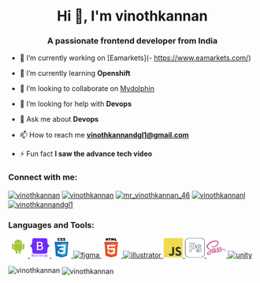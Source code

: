 <h1 align="center">Hi 👋, I'm vinothkannan</h1>
<h3 align="center">A passionate frontend developer from India</h3>

- 🔭 I’m currently working on [Eamarkets](- https://www.eamarkets.com/)

- 🌱 I’m currently learning **Openshift**

- 👯 I’m looking to collaborate on [Mydolphin](https://mydolphin.com.au)

- 🤝 I’m looking for help with **Devops**

- 💬 Ask me about **Devops**

- 📫 How to reach me **vinothkannandgl1@gmail.com**

- ⚡ Fun fact **I saw the advance tech video**

<h3 align="left">Connect with me:</h3>
<p align="left">
<a href="https://twitter.com/vinothkannan" target="blank"><img align="center" src="https://raw.githubusercontent.com/rahuldkjain/github-profile-readme-generator/master/src/images/icons/Social/twitter.svg" alt="vinothkannan" height="30" width="40" /></a>
<a href="https://linkedin.com/in/vinothkannan" target="blank"><img align="center" src="https://raw.githubusercontent.com/rahuldkjain/github-profile-readme-generator/master/src/images/icons/Social/linked-in-alt.svg" alt="vinothkannan" height="30" width="40" /></a>
<a href="https://instagram.com/mr_vinothkannan_46" target="blank"><img align="center" src="https://raw.githubusercontent.com/rahuldkjain/github-profile-readme-generator/master/src/images/icons/Social/instagram.svg" alt="mr_vinothkannan_46" height="30" width="40" /></a>
<a href="https://dribbble.com/vinothkannanl" target="blank"><img align="center" src="https://raw.githubusercontent.com/rahuldkjain/github-profile-readme-generator/master/src/images/icons/Social/dribbble.svg" alt="vinothkannanl" height="30" width="40" /></a>
<a href="https://www.behance.net/vinothkannandgl1" target="blank"><img align="center" src="https://raw.githubusercontent.com/rahuldkjain/github-profile-readme-generator/master/src/images/icons/Social/behance.svg" alt="vinothkannandgl1" height="30" width="40" /></a>
</p>

<h3 align="left">Languages and Tools:</h3>
<p align="left"> <a href="https://developer.android.com" target="_blank" rel="noreferrer"> <img src="https://raw.githubusercontent.com/devicons/devicon/master/icons/android/android-original-wordmark.svg" alt="android" width="40" height="40"/> </a> <a href="https://getbootstrap.com" target="_blank" rel="noreferrer"> <img src="https://raw.githubusercontent.com/devicons/devicon/master/icons/bootstrap/bootstrap-plain-wordmark.svg" alt="bootstrap" width="40" height="40"/> </a> <a href="https://www.w3schools.com/css/" target="_blank" rel="noreferrer"> <img src="https://raw.githubusercontent.com/devicons/devicon/master/icons/css3/css3-original-wordmark.svg" alt="css3" width="40" height="40"/> </a> <a href="https://www.figma.com/" target="_blank" rel="noreferrer"> <img src="https://www.vectorlogo.zone/logos/figma/figma-icon.svg" alt="figma" width="40" height="40"/> </a> <a href="https://www.w3.org/html/" target="_blank" rel="noreferrer"> <img src="https://raw.githubusercontent.com/devicons/devicon/master/icons/html5/html5-original-wordmark.svg" alt="html5" width="40" height="40"/> </a> <a href="https://www.adobe.com/in/products/illustrator.html" target="_blank" rel="noreferrer"> <img src="https://www.vectorlogo.zone/logos/adobe_illustrator/adobe_illustrator-icon.svg" alt="illustrator" width="40" height="40"/> </a> <a href="https://developer.mozilla.org/en-US/docs/Web/JavaScript" target="_blank" rel="noreferrer"> <img src="https://raw.githubusercontent.com/devicons/devicon/master/icons/javascript/javascript-original.svg" alt="javascript" width="40" height="40"/> </a> <a href="https://www.photoshop.com/en" target="_blank" rel="noreferrer"> <img src="https://raw.githubusercontent.com/devicons/devicon/master/icons/photoshop/photoshop-line.svg" alt="photoshop" width="40" height="40" padding-left ="10"/> </a> <a href="https://sass-lang.com" target="_blank" rel="noreferrer"> <img src="https://raw.githubusercontent.com/devicons/devicon/master/icons/sass/sass-original.svg" alt="sass" width="40" height="40" padding-left ="10"/> </a> <a href="https://unity.com/" target="_blank" rel="noreferrer"> <img src="https://www.vectorlogo.zone/logos/unity3d/unity3d-icon.svg" alt="unity" width="40" height="40" padding-left ="10"/> </a> </p>

<p><img align="left" src="https://github-readme-stats.vercel.app/api/top-langs?username=vinothkannan&show_icons=true&locale=en&layout=compact" alt="vinothkannan" /></p>

<p>&nbsp;<img align="center" src="https://github-readme-stats.vercel.app/api?username=vinothkannan&show_icons=true&locale=en" alt="vinothkannan" /></p>

